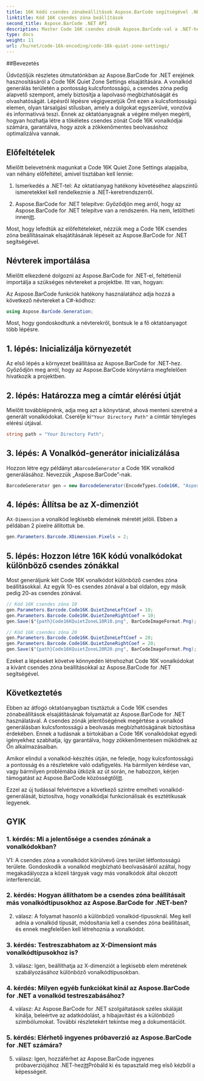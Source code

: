 ```yaml
---
title: 16K kódú csendes zónabeállítások Aspose.BarCode segítségével .NET-hez
linktitle: Kód 16K csendes zóna beállítások
second_title: Aspose.BarCode .NET API
description: Master Code 16K csendes zónák Aspose.BarCode-val a .NET-hez. Testreszabhatja a vonalkód beállításait a megbízható beolvasás érdekében.
type: docs
weight: 11
url: /hu/net/code-16k-encoding/code-16k-quiet-zone-settings/
---
```

##Bevezetés

Üdvözöljük részletes útmutatónkban az Aspose.BarCode for .NET erejének hasznosításáról a Code 16K Quiet Zone Settings elsajátítására. A vonalkód generálás területén a pontosság kulcsfontosságú, a csendes zóna pedig alapvető szempont, amely biztosítja a lapolvasó megbízhatóságát és olvashatóságát. Lépésről lépésre végigvezetjük Önt ezen a kulcsfontosságú elemen, olyan társalgási stílusban, amely a dolgokat egyszerűvé, vonzóvá és informatívvá teszi. Ennek az oktatóanyagnak a végére mélyen megérti, hogyan hozhatja létre a tökéletes csendes zónát Code 16K vonalkódjai számára, garantálva, hogy azok a zökkenőmentes beolvasáshoz optimalizálva vannak.

## Előfeltételek

Mielőtt belevetnénk magunkat a Code 16K Quiet Zone Settings alapjaiba, van néhány előfeltétel, amivel tisztában kell lennie:

1. Ismerkedés a .NET-tel: Az oktatóanyag hatékony követéséhez alapszintű ismeretekkel kell rendelkeznie a .NET-keretrendszerről.

2.  Aspose.BarCode for .NET telepítve: Győződjön meg arról, hogy az Aspose.BarCode for .NET telepítve van a rendszerén. Ha nem, letöltheti innen[itt](https://releases.aspose.com/barcode/net/).

Most, hogy lefedtük az előfeltételeket, nézzük meg a Code 16K csendes zóna beállításainak elsajátításának lépéseit az Aspose.BarCode for .NET segítségével.

## Névterek importálása

Mielőtt elkezdené dolgozni az Aspose.BarCode for .NET-el, feltétlenül importálja a szükséges névtereket a projektbe. Itt van, hogyan:

Az Aspose.BarCode funkciók hatékony használatához adja hozzá a következő névtereket a C#-kódhoz:

```csharp
using Aspose.BarCode.Generation;
```

Most, hogy gondoskodtunk a névterekről, bontsuk le a fő oktatóanyagot több lépésre.

## 1. lépés: Inicializálja környezetét

Az első lépés a környezet beállítása az Aspose.BarCode for .NET-hez. Győződjön meg arról, hogy az Aspose.BarCode könyvtárra megfelelően hivatkozik a projektben.

## 2. lépés: Határozza meg a címtár elérési útját

 Mielőtt továbblépnénk, adja meg azt a könyvtárat, ahová menteni szeretné a generált vonalkódokat. Cserélje ki`"Your Directory Path"` a címtár tényleges elérési útjával.

```csharp
string path = "Your Directory Path";
```

## 3. lépés: A Vonalkód-generátor inicializálása

 Hozzon létre egy példányt a`BarcodeGenerator` a Code 16K vonalkód generálásához. Nevezzük „Aspose.BarCode”-nak.

```csharp
BarcodeGenerator gen = new BarcodeGenerator(EncodeTypes.Code16K, "Aspose.BarCode");
```

## 4. lépés: Állítsa be az X-dimenziót

 A`X-Dimension` a vonalkód legkisebb elemének méretét jelöli. Ebben a példában 2 pixelre állítottuk be.

```csharp
gen.Parameters.Barcode.XDimension.Pixels = 2;
```

## 5. lépés: Hozzon létre 16K kódú vonalkódokat különböző csendes zónákkal

Most generáljunk két Code 16K vonalkódot különböző csendes zóna beállításokkal. Az egyik 10-es csendes zónával a bal oldalon, egy másik pedig 20-as csendes zónával.

```csharp
// Kód 16K csendes zóna 10
gen.Parameters.Barcode.Code16K.QuietZoneLeftCoef = 10;
gen.Parameters.Barcode.Code16K.QuietZoneRightCoef = 10;
gen.Save($"{path}Code16KQuietZoneL10R10.png", BarCodeImageFormat.Png);

// Kód 16K csendes zóna 20
gen.Parameters.Barcode.Code16K.QuietZoneLeftCoef = 20;
gen.Parameters.Barcode.Code16K.QuietZoneRightCoef = 20;
gen.Save($"{path}Code16KQuietZoneL20R20.png", BarCodeImageFormat.Png);
```

Ezeket a lépéseket követve könnyedén létrehozhat Code 16K vonalkódokat a kívánt csendes zóna beállításokkal az Aspose.BarCode for .NET segítségével.

## Következtetés

Ebben az átfogó oktatóanyagban tisztáztuk a Code 16K csendes zónabeállítások elsajátításának folyamatát az Aspose.BarCode for .NET használatával. A csendes zónák jelentőségének megértése a vonalkód generálásban kulcsfontosságú a beolvasás megbízhatóságának biztosítása érdekében. Ennek a tudásnak a birtokában a Code 16K vonalkódokat egyedi igényekhez szabhatja, így garantálva, hogy zökkenőmentesen működnek az Ön alkalmazásaiban.

 Amikor elindul a vonalkód-készítés útján, ne feledje, hogy kulcsfontosságú a pontosság és a részletekre való odafigyelés. Ha bármilyen kérdése van, vagy bármilyen problémába ütközik az út során, ne habozzon, kérjen támogatást az Aspose.BarCode közösségtől[itt](https://forum.aspose.com/c/barcode/13).

Ezzel az új tudással felvértezve a következő szintre emelheti vonalkód-generálását, biztosítva, hogy vonalkódjai funkcionálisak és esztétikusak legyenek.

## GYIK

### 1. kérdés: Mi a jelentősége a csendes zónának a vonalkódokban?
   
V1: A csendes zóna a vonalkódot körülvevő üres terület létfontosságú területe. Gondoskodik a vonalkód megbízható beolvasásáról azáltal, hogy megakadályozza a közeli tárgyak vagy más vonalkódok által okozott interferenciát.

### 2. kérdés: Hogyan állíthatom be a csendes zóna beállításait más vonalkódtípusokhoz az Aspose.BarCode for .NET-ben?

2. válasz: A folyamat hasonló a különböző vonalkód-típusoknál. Meg kell adnia a vonalkód típusát, módosítania kell a csendes zóna beállításait, és ennek megfelelően kell létrehoznia a vonalkódot.

### 3. kérdés: Testreszabhatom az X-Dimensiont más vonalkódtípusokhoz is?

3. válasz: Igen, beállíthatja az X-dimenziót a legkisebb elem méretének szabályozásához különböző vonalkódtípusokban.

### 4. kérdés: Milyen egyéb funkciókat kínál az Aspose.BarCode for .NET a vonalkód testreszabásához?

4. válasz: Az Aspose.BarCode for .NET szolgáltatások széles skáláját kínálja, beleértve az adatkódolást, a hibajavítást és a különböző szimbólumokat. További részletekért tekintse meg a dokumentációt.

### 5. kérdés: Elérhető ingyenes próbaverzió az Aspose.BarCode for .NET számára?

 5. válasz: Igen, hozzáférhet az Aspose.BarCode ingyenes próbaverziójához .NET-hez[itt](https://releases.aspose.com/)Próbáld ki és tapasztald meg első kézből a képességeit.